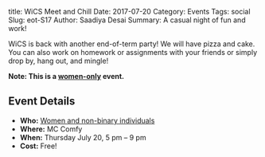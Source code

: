 title: WiCS Meet and Chill
Date: 2017-07-20
Category: Events
Tags: social
Slug: eot-S17
Author: Saadiya Desai
Summary: A casual night of fun and work!

WiCS is back with another end-of-term party! We will have pizza and cake. You can also work on homework or assignments
with your friends or simply drop by, hang out, and mingle!


**Note: This is a [women-only]({filename}/pages/faq.md) event.**

## Event Details ##

+ **Who:** [Women and non-binary individuals]({filename}/pages/faq.md)
+ **Where:** MC Comfy
+ **When:** Thursday July 20, 5 pm &ndash; 9 pm
+ **Cost:** Free!
